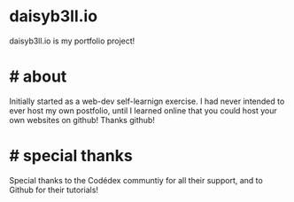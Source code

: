 # daisyb3ll.io
daisyb3ll.io is my portfolio project! 
# # about
Initially started as a web-dev self-learnign exercise. I had never intended to ever host my own postfolio, until I learned online that you could host your own websites on github!
Thanks github! 

# # special thanks
Special thanks to the Codédex communtiy for all their support, and to Github for their tutorials! 

